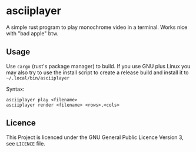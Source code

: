 # asciiplayer

A simple rust program to play monochrome video in a terminal.
Works nice with "bad apple" btw.

## Usage

Use `cargo` (rust's package manager) to build.
If you use GNU plus Linux you may also try to use the install script to create a release build and install it to `~/.local/bin/asciiplayer`

Syntax:
```
asciiplayer play <filename>
asciiplayer render <filename> <rows>,<cols>

```

## Licence

This Project is licenced under the GNU General Public Licence Version 3, see `LICENCE` file.